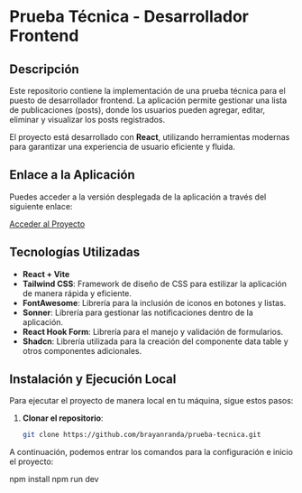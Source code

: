 # Prueba Técnica - Desarrollador Frontend

## Descripción

Este repositorio contiene la implementación de una prueba técnica para el puesto de desarrollador frontend. La aplicación permite gestionar una lista de publicaciones (posts), donde los usuarios pueden agregar, editar, eliminar y visualizar los posts registrados. 

El proyecto está desarrollado con **React**, utilizando herramientas modernas para garantizar una experiencia de usuario eficiente y fluida.

## Enlace a la Aplicación

Puedes acceder a la versión desplegada de la aplicación a través del siguiente enlace:

[Acceder al Proyecto](https://prueba-tecnica-lemon-pi.vercel.app/)

## Tecnologías Utilizadas

- **React + Vite**
- **Tailwind CSS**: Framework de diseño de CSS para estilizar la aplicación de manera rápida y eficiente.
- **FontAwesome**: Librería para la inclusión de iconos en botones y listas.
- **Sonner**: Librería para gestionar las notificaciones dentro de la aplicación.
- **React Hook Form**: Librería para el manejo y validación de formularios.
- **Shadcn**: Librería utilizada para la creación del componente data table y otros componentes adicionales.

## Instalación y Ejecución Local

Para ejecutar el proyecto de manera local en tu máquina, sigue estos pasos:

1. **Clonar el repositorio**:

   ```bash
   git clone https://github.com/brayanranda/prueba-tecnica.git

A continuación, podemos entrar los comandos para la configuración e inicio el proyecto:

npm install
npm run dev
